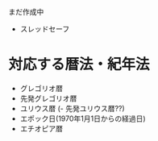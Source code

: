 まだ作成中
- スレッドセーフ

# 対応する暦法・紀年法
- グレゴリオ暦
- 先発グレゴリオ暦
- ユリウス暦
(- 先発ユリウス暦??)
- エポック日(1970年1月1日からの経過日)
- エチオピア暦